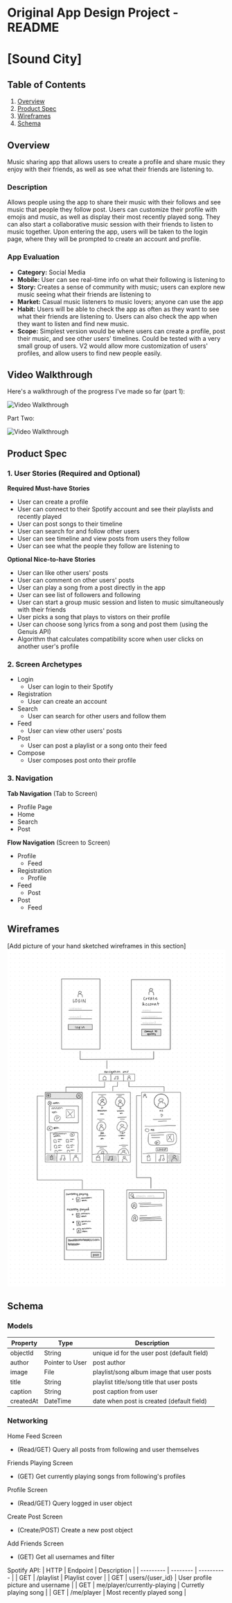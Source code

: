 Original App Design Project - README
===

# [Sound City]

## Table of Contents
1. [Overview](#Overview)
1. [Product Spec](#Product-Spec)
1. [Wireframes](#Wireframes)
2. [Schema](#Schema)

## Overview
Music sharing app that allows users to create a profile and share music they enjoy with their friends, as well as see what their friends are listening to.

### Description
Allows people using the app to share their music with their follows and see music that people they follow post. Users can customize their profile with emojis and music, as well as display their most recently played song. They can also start a collaborative music session with their friends to listen to music together. Upon entering the app, users will be taken to the login page, where they will be prompted to create an account and profile.

### App Evaluation
- **Category:** Social Media
- **Mobile:** User can see real-time info on what their following is listening to
- **Story:** Creates a sense of community with music; users can explore new music seeing what their friends are listening to
- **Market:** Casual music listeners to music lovers; anyone can use the app
- **Habit:** Users will be able to check the app as often as they want to see what their friends are listening to. Users can also check the app when they want to listen and find new music. 
- **Scope:** Simplest version would be where users can create a profile, post their music, and see other users' timelines. Could be tested with a very small group of users. V2 would allow more customization of users' profiles, and allow users to find new people easily.

## Video Walkthrough

Here's a walkthrough of the progress I've made so far (part 1):

<img src='https://github.com/christinatan1/spotifyapp/blob/main/week7part1.gif' width =40% height =40% title='Video Walkthrough' width='' alt='Video Walkthrough' />

Part Two:

<img src='https://github.com/christinatan1/spotifyapp/blob/main/week7part2.gif' width =40% height =40% title='Video Walkthrough' width='' alt='Video Walkthrough' />

## Product Spec

### 1. User Stories (Required and Optional)

**Required Must-have Stories**

* User can create a profile 
* User can connect to their Spotify account and see their playlists and recently played
* User can post songs to their timeline
* User can search for and follow other users
* User can see timeline and view posts from users they follow
* User can see what the people they follow are listening to

**Optional Nice-to-have Stories**

* User can like other users' posts
* User can comment on other users' posts
* User can play a song from a post directly in the app
* User can see list of followers and following
* User can start a group music session and listen to music simultaneously with their friends
* User picks a song that plays to vistors on their profile
* User can choose song lyrics from a song and post them (using the Genuis API)
* Algorithm that calculates compatibility score when user clicks on another user's profile


### 2. Screen Archetypes

* Login
   * User can login to their Spotify
* Registration
   * User can create an account
* Search
    * User can search for other users and follow them
* Feed
   * User can view other users' posts
* Post
    * User can post a playlist or a song onto their feed
* Compose 
    * User composes post onto their profile

### 3. Navigation

**Tab Navigation** (Tab to Screen)

* Profile Page
* Home
* Search
* Post

**Flow Navigation** (Screen to Screen)

* Profile
   * Feed
* Registration
   * Profile
* Feed
    * Post
* Post
    * Feed

## Wireframes
[Add picture of your hand sketched wireframes in this section]
<img src="https://github.com/christinatan1/spotifyapp/blob/main/wireframe.jpg" width=600>

## Schema 

### Models

| Property  | Type | Description |
| --------- | -------- | ---------- |
| objectId  | String | unique id for the user post (default field) |
| author  | Pointer to User  | post author |
| image  | File  | playlist/song album image that user posts |
| title | String | playlist title/song title that user posts|
| caption | String | post caption from user |
| createdAt | DateTime | date when post is created (default field) |

### Networking

Home Feed Screen
- (Read/GET) Query all posts from following and user themselves

Friends Playing Screen
- (GET) Get currently playing songs from following's profiles

Profile Screen
- (Read/GET) Query logged in user object

Create Post Screen
- (Create/POST) Create a new post object

Add Friends Screen
- (GET) Get all usernames and filter


Spotify API: 
| HTTP  | Endpoint | Description |
| --------- | -------- | ---------- |
| GET | /playlist | Playlist cover |
| GET  |  users/{user_id} | User profile picture and username |
| GET | me/player/currently-playing | Curretly playing song |
| GET  | /me/player  | Most recently played song |
